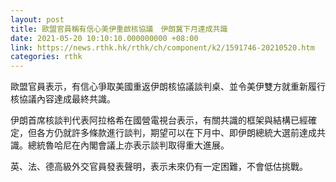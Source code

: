```yaml
---
layout: post
title: 歐盟官員稱有信心美伊重啟核協議　伊朗冀下月達成共識
date: 2021-05-20 10:10:10.000000000 +08:00
link: https://news.rthk.hk/rthk/ch/component/k2/1591746-20210520.htm
categories: rthk
---
```


歐盟官員表示，有信心爭取美國重返伊朗核協議談判桌、並令美伊雙方就重新履行核協議內容達成最終共識。

伊朗首席核談判代表阿拉格希在國營電視台表示，有關共識的框架與結構已經確定，但各方仍就許多條款進行談判，期望可以在下月中、即伊朗總統大選前達成共識。總統魯哈尼在內閣會議上亦表示談判取得重大進展。

英、法、德高級外交官員發表聲明，表示未來仍有一定困難，不會低估挑戰。
